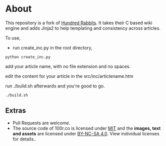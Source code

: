 # About
This repository is a fork of [Hundred Rabbits](https://github.com/hundredrabbits/100r.co). It takes their C based wiki engine and adds Jinja2 to help templating and consistency across articles.

To use, 

- run create_inc.py in the root directory,
```
python create_inc.py
```
add your article name, with no file extension and no spaces.

edit the content for your article in the src/inc/articlename.htm

run ./build.sh afterwards and you're good to go.
```
./build.sh
```


## Extras

- Pull Requests are welcome.
- The source code of 100r.co is licensed under [MIT](https://github.com/hundredrabbits/100r.co/blob/master/LICENSE) and the **images, text and assets** are licensed under [BY-NC-SA 4.0](https://github.com/hundredrabbits/100r.co/blob/master/LICENSE.by-nc-sa-4.0.md). View individual licenses for details..
